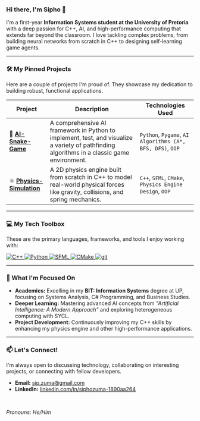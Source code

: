 ### Hi there, I'm Sipho 👋

I'm a first-year **Information Systems student at the University of Pretoria** with a deep passion for C++, AI, and high-performance computing that extends far beyond the classroom. I love tackling complex problems, from building neural networks from scratch in C++ to designing self-learning game agents.

---

### 🛠️ My Pinned Projects

Here are a couple of projects I'm proud of. They showcase my dedication to building robust, functional applications.

| Project                                                 | Description                                                                                                                              | Technologies Used                                               |
| ------------------------------------------------------- | ---------------------------------------------------------------------------------------------------------------------------------------- | --------------------------------------------------------------- |
| 🐍 **[AI-Snake-Game](https://github.com/Ta-Pc/AI-Snake-Game)**         | A comprehensive AI framework in Python to implement, test, and visualize a variety of pathfinding algorithms in a classic game environment.     | `Python`, `Pygame`, `AI Algorithms (A*, BFS, DFS)`, `OOP`         |
| ⚛️ **[Physics-Simulation](https://github.com/Ta-Pc/Physics-Simulation)** | A 2D physics engine built from scratch in C++ to model real-world physical forces like gravity, collisions, and spring mechanics. | `C++`, `SFML`, `CMake`, `Physics Engine Design`, `OOP`            |

---

### 💻 My Tech Toolbox

These are the primary languages, frameworks, and tools I enjoy working with:

<p align="left">
  <a href="https://isocpp.org/" target="_blank" rel="noreferrer">
    <img src="https://img.shields.io/badge/C%2B%2B-00599C?style=for-the-badge&logo=c%2B%2B&logoColor=white" alt="C++"/>
  </a>
  <a href="https://www.python.org" target="_blank" rel="noreferrer">
    <img src="https://img.shields.io/badge/Python-3776AB?style=for-the-badge&logo=python&logoColor=white" alt="Python"/>
  </a>
  <a href="https://www.sfml-dev.org/" target="_blank" rel="noreferrer">
    <img src="https://img.shields.io/badge/SFML-8CC44F?style=for-the-badge&logo=sfml&logoColor=white" alt="SFML"/>
  </a>
  <a href="https://cmake.org/" target="_blank" rel="noreferrer">
    <img src="https://img.shields.io/badge/CMake-%23008FBA.svg?style=for-the-badge&logo=cmake&logoColor=white" alt="CMake"/>
  </a>
  <a href="https://git-scm.com/" target="_blank" rel="noreferrer">
    <img src="https://img.shields.io/badge/git-%23F05033.svg?style=for-the-badge&logo=git&logoColor=white" alt="git"/>
  </a>
</p>

---

### 🌱 What I'm Focused On

*   **Academics:** Excelling in my **BIT: Information Systems** degree at UP, focusing on Systems Analysis, C# Programming, and Business Studies.
*   **Deeper Learning:** Mastering advanced AI concepts from *"Artificial Intelligence: A Modern Approach"* and exploring heterogeneous computing with SYCL.
*   **Project Development:** Continuously improving my C++ skills by enhancing my physics engine and other high-performance applications.

---

### 📫 Let's Connect!

I'm always open to discussing technology, collaborating on interesting projects, or connecting with fellow developers.

*   **Email:** [sip.zuma@gmail.com](mailto:sip.zuma@gmail.com)
*   **LinkedIn:** [linkedin.com/in/siphozuma-1890aa264](https://www.linkedin.com/in/siphozuma-1890aa264)

<br>

*Pronouns: He/Him*
